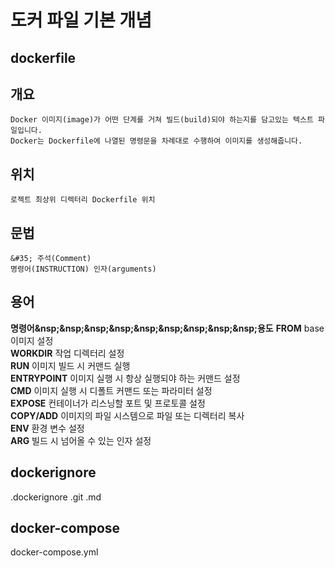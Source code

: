 도커 파일 기본 개념
==========

dockerfile
----------

## 개요
	Docker 이미지(image)가 어떤 단계를 거쳐 빌드(build)되야 하는지를 담고있는 텍스트 파일입니다.
	Docker는 Dockerfile에 나열된 명령문을 차례대로 수행하여 이미지를 생성해줍니다.
## 위치
	로젝트 최상위 디렉터리 Dockerfile 위치
## 문법	
	&#35; 주석(Comment)
	명령어(INSTRUCTION) 인자(arguments)

## 용어
**명령어&nsp;&nsp;&nsp;&nsp;&nsp;&nsp;&nsp;&nsp;&nsp;용도**
**FROM**            base 이미지 설정  
**WORKDIR**         작업 디렉터리 설정  
**RUN**             이미지 빌드 시 커맨드 실행  
**ENTRYPOINT**      이미지 실행 시 항상 실행되야 하는 커맨드 설정  
**CMD**             이미지 실행 시 디폴트 커맨드 또는 파라미터 설정  
**EXPOSE**          컨테이너가 리스닝할 포트 및 프로토콜 설정  
**COPY/ADD**        이미지의 파일 시스템으로 파일 또는 디렉터리 복사  
**ENV**             환경 변수 설정  
**ARG**             빌드 시 넘어올 수 있는 인자 설정  



## dockerignore

.dockerignore
	.git
	.md

## docker-compose

docker-compose.yml







